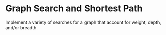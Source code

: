 # Graph Search and Shortest Path
Implement a variety of searches for a graph that account for weight, depth, and/or breadth.
